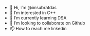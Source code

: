 - 👋 Hi, I’m @imsubratdas
- 👀 I’m interested in C++
- 🌱 I’m currently learning DSA
- 💞️ I’m looking to collaborate on Github
- 📫 How to reach me linkedin


<!---
imsubratdas/imsubratdas is a ✨ special ✨ repository because its `README.md` (this file) appears on your GitHub profile.
You can click the Preview link to take a look at your changes.
--->
